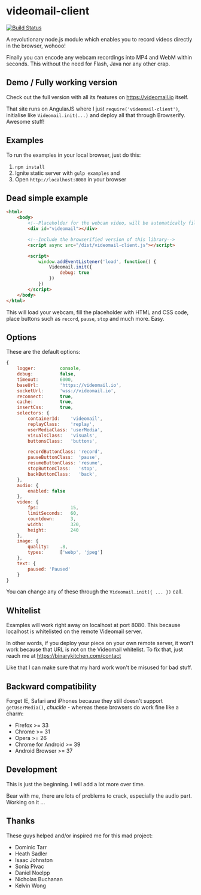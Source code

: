 videomail-client
================

[![Build Status](https://travis-ci.org/binarykitchen/videomail-client.svg?branch=master)](https://travis-ci.org/binarykitchen/videomail-client)

A revolutionary node.js module which enables you to record videos directly in the browser, wohooo!

Finally you can encode any webcam recordings into MP4 and WebM within seconds. This without the need for Flash, Java nor any other crap.

## Demo / Fully working version

Check out the full version with all its features on https://videomail.io itself.

That site runs on AngularJS where I just `require('videomail-client')`, initialise like `Videomail.init(...)` and deploy all that through Browserify. Awesome stuff!

## Examples

To run the examples in your local browser, just do this:

1. `npm install`
2. Ignite static server with `gulp examples` and
3. Open `http://localhost:8080` in your browser

## Dead simple example

```html
<html>
    <body>
        <!--Placeholder for the webcam video, will be automatically filled-->
        <div id="videomail"></div>

        <!--Include the browserified version of this library-->
        <script async src="/dist/videomail-client.js"></script>

        <script>
            window.addEventListener('load', function() {
                Videomail.init({
                    debug: true
                })
            })
        </script>
    </body>
</html>
```

This will load your webcam, fill the placeholder with HTML and CSS code, place buttons such as `record`, `pause`, `stop` and much more. Easy.

## Options

These are the default options:

```js
{
    logger:         console,
    debug:          false,
    timeout:        6000,
    baseUrl:        'https://videomail.io',
    socketUrl:      'wss://videomail.io',
    reconnect:      true,
    cache:          true,
    insertCss:      true,
    selectors: {
        containerId:    'videomail',
        replayClass:    'replay',
        userMediaClass: 'userMedia',
        visualsClass:   'visuals',
        buttonsClass:   'buttons',

        recordButtonClass: 'record',
        pauseButtonClass:  'pause',
        resumeButtonClass: 'resume',
        stopButtonClass:   'stop',
        backButtonClass:   'back',
    },
    audio: {
        enabled: false
    },
    video: {
        fps:            15,
        limitSeconds:   60,
        countdown:      3,
        width:          320,
        height:         240
    },
    image: {
        quality:    .8,
        types:      ['webp', 'jpeg']
    },
    text: {
        paused: 'Paused'
    }
}
```

You can change any of these through the `Videomail.init({ ... })` call.

## Whitelist

Examples will work right away on localhost at port 8080. This because localhost is whitelisted on the remote Videomail server.

In other words, if you deploy your piece on your own remote server, it won't work because that URL is not on the Videomail whitelist. To fix that, just reach me at https://binarykitchen.com/contact

Like that I can make sure that my hard work won't be misused for bad stuff.

## Backward compatibility

Forget IE, Safari and iPhones because they still doesn't support `getUserMedia()`, *chuckle* - whereas these browsers do work fine like a charm:

* Firefox >= 33
* Chrome >= 31
* Opera >= 26
* Chrome for Android >= 39
* Android Browser >= 37

## Development

This is just the beginning. I will add a lot more over time.

Bear with me, there are lots of problems to crack, especially the audio part. Working on it ...

## Thanks

These guys helped and/or inspired me for this mad project:

* Dominic Tarr
* Heath Sadler
* Isaac Johnston
* Sonia Pivac
* Daniel Noelpp
* Nicholas Buchanan
* Kelvin Wong
